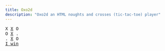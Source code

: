 ```yaml
---
title: Oxo2d 
description: "Oxo2d an HTML noughts and crosses (tic-tac-toe) player"
---
```


<pre class="oxo2d">
X <u>X</u> O
O <u>X</u> .
. <u>X</u> O
<a href="../">I win</a>
</pre>

